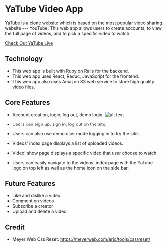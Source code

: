 # YaTube Video App

YaTube is a clone website which is based on the most popular video sharing website --- YouTube. This web app allows users to create accounts, to view the full page of videos, and to pick a specific video to watch.

[Check Out YaTube Live](https://yatube-video-app.herokuapp.com/#/videos)

## Technology

- This web app is built with Ruby on Rails for the backend.
- This web app uses React, Reduc, JavaScript for the frontend. 
- This web app also uses Amazon S3 web service to store high quality video files. 

## Core Features 

- Account creation, login, log out, demo login.
![alt text][logo]

[logo]: https://github.com
  - Users can sign up, sign in, log out on the site.
  - Users can also use demo user mode logging in to try the site.
  

- Videos' index page displays a list of uploaded videos.


- Video' show page displays a specific video that user choose to watch.

- Users can easily navigate to the videos' index page with the YaTube logo on top left as well as the home icon on the side bar. 


## Future Features

- Like and dislike a video
- Comment on videos
- Subscribe a creator
- Upload and delete a video

## Credit
- Meyer Web Css Reset: https://meyerweb.com/eric/tools/css/reset/
